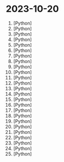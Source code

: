 # 2023-10-20

1. [](https://github.comundefined "一个攻防知识仓库") [Python]
2. [](https://github.comundefined "tidevice can be used to communicate with iPhone device") [Python]
3. [](https://github.comundefined "Chinese version of CLIP which achieves Chinese cross-modal retrieval and representation generation.") [Python]
4. [](https://github.comundefined "text2vec, text to vector. 文本向量表征工具，把文本转化为向量矩阵，实现了Word2Vec、RankBM25、Sentence-BERT、CoSENT等文本表征、文本相似度计算模型，开箱即用。") [Python]
5. [](https://github.comundefined "⚡️ Android reverse engineering & automation framework | 史上最强安卓抓包/逆向/HOOK & 云手机/远程桌面/自动化辅助框架，你的工作从未如此简单快捷。") [Python]
6. [](https://github.comundefined "Domain and SSL Cert monitor System. 域名SSL证书监测平台") [Python]
7. [](https://github.comundefined "团子翻译器 —— 个人兴趣制作的一款基于OCR技术的翻译器") [Python]
8. [](https://github.comundefined "学无止下载器，慕课下载器，Mooc网课下载，慕课网，中国大学，网易云课堂，有道精品课，腾讯课堂，中公网校，学浪，抖音课堂，小鹅通，千聊，超星学习通，学银在线，智慧职教，智慧树，学堂在线，爱课程，B站下载；支持视频，课件同时下载") [Python]
9. [](https://github.comundefined "中文自然语言处理数据集，平时做做实验的材料。欢迎补充提交合并。") [Python]
10. [](https://github.comundefined "🚀 一键部署！真正的 AI 聊天机器人！支持ChatGPT、文心一言、讯飞星火、Bing、Bard、ChatGLM、POE，多账号，人设调教，虚拟女仆、图片渲染、语音发送 | 支持 QQ、Telegram、Discord、微信 等平台") [Python]
11. [](https://github.comundefined "A cross platform OCR Library based on PaddleOCR & OnnxRuntime & OpenVINO.") [Python]
12. [](https://github.comundefined "有关burpsuite的插件(非商店),文章以及使用技巧的收集(此项目不再提供burpsuite破解文件,如需要请在博客mrxn.net下载)---Collection of burpsuite plugins (non-stores), articles and tips for using Burpsuite, no crack version file") [Python]
13. [](https://github.comundefined "Wechat robot based on ChatGPT, which using OpenAI api and itchat library. 使用大模型搭建微信聊天机器人，基于 GPT3.5/GPT4.0/Claude/文心一言/讯飞星火/LinkAI，支持个人微信、公众号、企业微信部署，能处理文本、语音和图片，访问操作系统和互联网，支持基于知识库定制专属机器人。") [Python]
14. [](https://github.comundefined "30天掌握量化交易 (持续更新)") [Python]
15. [](https://github.comundefined "😎高稳定性、🧩支持插件、🌏实时联网的 ChatGPT QQ 机器人🤖 | 支持 ChatGPT、New Bing、Claude、Google Bard、gpt4free、One API 的 QQ 机器人平台") [Python]
16. [](https://github.comundefined "Fengshenbang-LM(封神榜大模型)是IDEA研究院认知计算与自然语言研究中心主导的大模型开源体系，成为中文AIGC和认知智能的基础设施。") [Python]
17. [](https://github.comundefined "🚀「Douyin_TikTok_Download_API」是一个开箱即用的高性能异步抖音、快手、TikTok、Bilibili数据爬取工具，支持API调用，在线批量解析及下载。") [Python]
18. [](https://github.comundefined "Max搶票機器人(maxbot) help you quickly buy your tickets") [Python]
19. [](https://github.comundefined "《动手学深度学习》：面向中文读者、能运行、可讨论。中英文版被70多个国家的500多所大学用于教学。") [Python]
20. [](https://github.comundefined "OA综合利用工具，集合将近20款OA漏洞批量扫描") [Python]
21. [](https://github.comundefined "轻松便捷的与家人和朋友，一同享受多终端- 致的高品质私有化观影体验。") [Python]
22. [](https://github.comundefined "❤️ 每天收集喜欢的开源项目 | RSS 订阅 | 快知 app 订阅") [Python]
23. [](https://github.comundefined "yolov5 车牌检测 车牌识别 中文车牌识别 检测 支持12种中文车牌 支持双层车牌") [Python]
24. [](https://github.comundefined "一个漏洞扫描器粘合剂,添加目标后30款工具自动调用；支持 web扫描、系统扫描、子域名收集、目录扫描、主机扫描、主机发现、组件识别、URL爬虫、XRAY扫描、AWVS自动扫描、POC批量验证，SSH批量测试、vulmap。") [Python]
25. [](https://github.comundefined "用文本编辑器剪视频") [Python]
